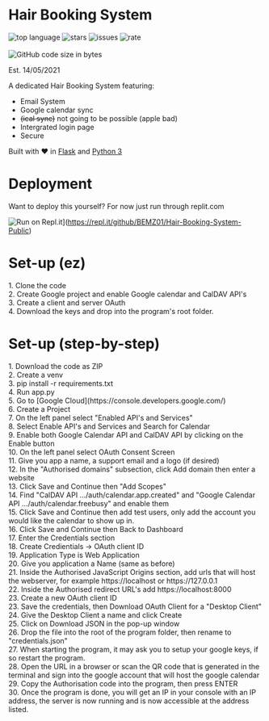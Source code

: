 # Hair Booking System
![top language](https://img.shields.io/github/languages/top/BEMZ01/Hair-Booking-System-Public?style=for-the-badge)
![stars](https://img.shields.io/github/stars/BEMZ01/Hair-Booking-System-Public?style=for-the-badge)
![issues](https://img.shields.io/github/issues/BEMZ01/Hair-Booking-System-Public?style=for-the-badge)
![rate](https://img.shields.io/github/commit-activity/m/BEMZ01/Hair-Booking-System-Public?style=for-the-badge)
<br><br>
![GitHub code size in bytes](https://img.shields.io/github/languages/code-size/BEMZ01/Hair-Booking-System-Public?style=for-the-badge)

Est. 14/05/2021

A dedicated Hair Booking System featuring:
- Email System
- Google calendar sync 
- ~~(ical sync)~~ not going to be possible (apple bad)
- Intergrated login page
- Secure 

Built with ❤️ in [Flask](https://github.com/pallets/flask) and [Python 3](https://github.com/python)

<h1>Deployment</h1>
Want to deploy this yourself?
For now just run through replit.com

![Run on Repl.it](https://repl.it/badge/github/BEMZ01/ALevel-Hair)](https://repl.it/github/BEMZ01/Hair-Booking-System-Public)

<h1>Set-up (ez)</h1>
1. Clone the code<br>
2. Create Google project and enable Google calendar and CalDAV API's<br>
3. Create a client and server OAuth <br>
4. Download the keys and drop into the program's root folder.<br>


<h1>Set-up (step-by-step)</h1>
1. Download the code as ZIP<br>
2. Create a venv<br>
3. pip install -r requirements.txt<br>
4. Run app.py<br>
5. Go to [Google Cloud](https://console.developers.google.com/)<br>
6. Create a Project<br>
7. On the left panel select "Enabled API's and Services"<br>
8. Select Enable API's and Services and Search for Calendar<br>
9. Enable both Google Calendar API and CalDAV API by clicking on the Enable button<br>
10. On the left panel select OAuth Consent Screen<br>
11. Give you app a name, a support email and a logo (if desired)<br>
12. In the "Authorised domains" subsection, click Add domain then enter a website<br>
13. Click Save and Continue then "Add Scopes"<br>
14. Find "CalDAV API	.../auth/calendar.app.created" and "Google Calendar API	.../auth/calendar.freebusy" and enable them<br>
15. Click Save and Continue then add test users, only add the account you would like the calendar to show up in.<br>
16. Click Save and Continue then Back to Dashboard<br>
17. Enter the Credentials section<br>
18. Create Credientials -> OAuth client ID<br>
19. Application Type is Web Application<br>
20. Give you application a Name (same as before)<br>
21. Inside the Authorised JavaScript Origins section, add urls that will host the webserver, for example https://localhost or https://127.0.0.1<br>
22. Inside the Authorised redirect URL's add https://localhost:8000<br>
23. Create a new OAuth client ID <br>
23. Save the credentials, then Download OAuth Client for a "Desktop Client"<br>
24. Give the Desktop Client a name and click Create<br>
25. Click on Download JSON in the pop-up window<br>
26. Drop the file into the root of the program folder, then rename to "credentials.json"<br>
27. When starting the program, it may ask you to setup your google keys, if so restart the program.<br>
28. Open the URL in a browser or scan the QR code that is generated in the terminal and sign into the google account that will host the google calendar <br>
29. Copy the Authorisation code into the program, then press ENTER<br>
30. Once the program is done, you will get an IP in your console with an IP address, the server is now running and is now accessible at the address listed.<br>
